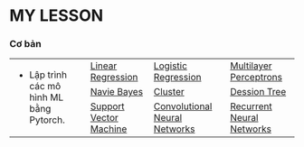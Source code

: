 # MY LESSON
### Cơ bản
<table class="table table-striped table-bordered table-vcenter">
    <tbody class=ai-notebooks-table-content>
    <tr>
        <td colspan="1" rowspan="4" class="ai-notebooks-table-points ai-orange-link">
        <ul>
            <li>Lập trình các mô hình ML bằng Pytorch.</li>
        </ul>
        </td>
        <td>
            <a href="https://github.com/madewithml/lessons/tree/master/notebooks/02_Basics/01_Linear_Regression">Linear Regression</a>
        </td>
        <td>
            <a href="https://github.com/madewithml/lessons/blob/master/notebooks/02_Basics/02_Logistic_Regression">Logistic Regression</a>
        </td>
        <td>
            <a href="">️Multilayer Perceptrons</a>
      </td>
    </tr>
    <tr>
    <td>
        <a href="/">Navie Bayes</a>
    </td>
    <td>
        <a href="/">Cluster</a>
    </td>
    <td>
        <a href="/">️Dession Tree</a>
    </td>
    </tr>
    <tr>
        <td>
            <a href="/">️Support Vector Machine</a>
        </td>
        <td>
            <a href="/">Convolutional Neural Networks</a>
        </td>
        <td>
            <a href="/">Recurrent Neural Networks</a>
        </td>
    </tr>
    </tbody>
</table>
